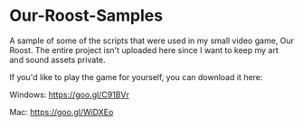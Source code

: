 # Our-Roost-Samples
A sample of some of the scripts that were used in my small video game, Our Roost. The entire project isn't uploaded here since I want to keep my art and sound assets private.

If you'd like to play the game for yourself, you can download it here:

Windows: https://goo.gl/C91BVr

Mac: https://goo.gl/WiDXEo
